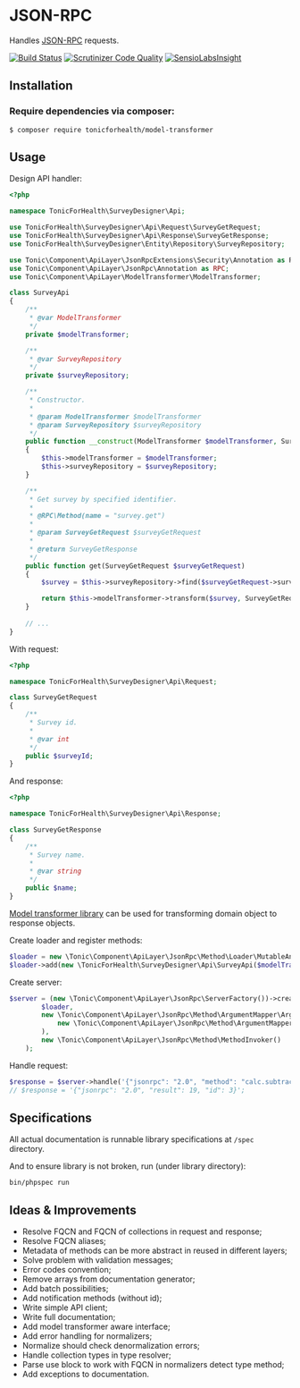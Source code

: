 JSON-RPC
========

Handles [JSON-RPC](http://www.jsonrpc.org/specification) requests. 
 
[![Build Status](https://scrutinizer-ci.com/g/tonicforhealth/json-rpc/badges/build.png?b=master)](https://scrutinizer-ci.com/g/tonicforhealth/json-rpc/build-status/master)
[![Scrutinizer Code Quality](https://scrutinizer-ci.com/g/tonicforhealth/json-rpc/badges/quality-score.png?b=master)](https://scrutinizer-ci.com/g/tonicforhealth/json-rpc/?branch=master)
[![SensioLabsInsight](https://insight.sensiolabs.com/projects/f8096981-b240-4d8e-87a7-061921a7cb28/mini.png)](https://insight.sensiolabs.com/projects/f8096981-b240-4d8e-87a7-061921a7cb28)

Installation
------------
   
### Require dependencies via composer: 

```
$ composer require tonicforhealth/model-transformer
```

Usage
----- 

Design API handler: 

```php
<?php

namespace TonicForHealth\SurveyDesigner\Api;

use TonicForHealth\SurveyDesigner\Api\Request\SurveyGetRequest;
use TonicForHealth\SurveyDesigner\Api\Response\SurveyGetResponse;
use TonicForHealth\SurveyDesigner\Entity\Repository\SurveyRepository;

use Tonic\Component\ApiLayer\JsonRpcExtensions\Security\Annotation as RPCSec;
use Tonic\Component\ApiLayer\JsonRpc\Annotation as RPC;
use Tonic\Component\ApiLayer\ModelTransformer\ModelTransformer;

class SurveyApi
{
    /**
     * @var ModelTransformer
     */
    private $modelTransformer;

    /**
     * @var SurveyRepository
     */
    private $surveyRepository;

    /**
     * Constructor.
     *
     * @param ModelTransformer $modelTransformer
     * @param SurveyRepository $surveyRepository
     */
    public function __construct(ModelTransformer $modelTransformer, SurveyRepository $surveyRepository)
    {
        $this->modelTransformer = $modelTransformer;
        $this->surveyRepository = $surveyRepository;
    }

    /**
     * Get survey by specified identifier.
     *
     * @RPC\Method(name = "survey.get")
     *
     * @param SurveyGetRequest $surveyGetRequest
     *
     * @return SurveyGetResponse
     */
    public function get(SurveyGetRequest $surveyGetRequest)
    {
        $survey = $this->surveyRepository->find($surveyGetRequest->surveyId);

        return $this->modelTransformer->transform($survey, SurveyGetRequest::class);
    }
        
    // ...
}
```

With request: 

```php
<?php

namespace TonicForHealth\SurveyDesigner\Api\Request;

class SurveyGetRequest
{
    /**
     * Survey id.
     *
     * @var int
     */
    public $surveyId;
}
```

And response: 

```php
<?php

namespace TonicForHealth\SurveyDesigner\Api\Response;

class SurveyGetResponse
{
    /**
     * Survey name.
     *
     * @var string
     */
    public $name;
}
```

[Model transformer library](https://github.com/tonicforhealth/model-transformer) can be used for transforming domain object to response objects.

Create loader and register methods: 
 
```php
$loader = new \Tonic\Component\ApiLayer\JsonRpc\Method\Loader\MutableAnnotationLoader(new \Doctrine\Common\Annotations\AnnotationReader());
$loader->add(new \TonicForHealth\SurveyDesigner\Api\SurveyApi($modelTransformer, new \TonicForHealth\SurveyDesigner\Entity\Repository\SurveyRepository()));
```

Create server:  

```php
$server = (new \Tonic\Component\ApiLayer\JsonRpc\ServerFactory())->create(
        $loader,
        new \Tonic\Component\ApiLayer\JsonRpc\Method\ArgumentMapper\ArgumentMapper(
            new \Tonic\Component\ApiLayer\JsonRpc\Method\ArgumentMapper\Normalizer\Normalizer()
        ),
        new \Tonic\Component\ApiLayer\JsonRpc\Method\MethodInvoker()
    );
```

Handle request:
 
```php
$response = $server->handle('{"jsonrpc": "2.0", "method": "calc.subtract", "params": {"subtrahend": 23, "minuend": 42}, "id": 3}');
// $response = '{"jsonrpc": "2.0", "result": 19, "id": 3}'; 
```

Specifications
--------------

All actual documentation is runnable library specifications at `/spec` directory. 

And to ensure library is not broken, run (under library directory):

```
bin/phpspec run
```

Ideas & Improvements
--------------------

- Resolve FQCN and FQCN of collections in request and response;
- Resolve FQCN aliases;
- Metadata of methods can be more abstract in reused in different layers;
- Solve problem with validation messages;
- Error codes convention;
- Remove arrays from documentation generator;
- Add batch possibilities;
- Add notification methods (without id);
- Write simple API client;
- Write full documentation;
- Add model transformer aware interface; 
- Add error handling for normalizers;
- Normalize should check denormalization errors;
- Handle collection types in type resolver;
- Parse use block to work with FQCN in normalizers detect type method;
- Add exceptions to documentation.
